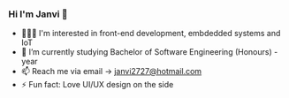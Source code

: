 ### Hi I'm Janvi 👋

- 👩🏾‍💻 I'm interested in front-end development, embdedded systems and IoT
- 🌱 I’m currently studying Bachelor of Software Engineering (Honours) - year
- 📫 Reach me via email -> janvi2727@hotmail.com
- ⚡ Fun fact: Love UI/UX design on the side
